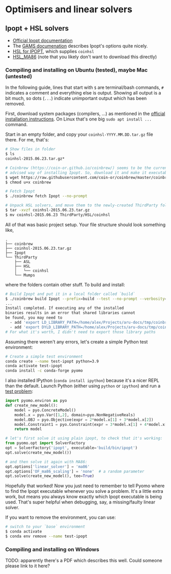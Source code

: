 # Optimisers and linear solvers

## Ipopt + HSL solvers

- [Official Ipopt documentation](https://coin-or.github.io/Ipopt/index.html)
- The [GAMS documenation](https://www.gams.com/latest/docs/S_IPOPT.html) describes Ipopt's options quite nicely.
- [HSL for IPOPT](https://www.hsl.rl.ac.uk/ipopt/), which supplies `coinhsl`
- [HSL_MA86](https://www.hsl.rl.ac.uk/catalogue/hsl_ma86.html) (note that you likely don't want to download this directly)

### Compiling and installing on Ubuntu (tested), maybe Mac (untested)

In the following guide, lines that start with `$` are terminal/bash commands, `#` indicates a comment and everything else is output. Showing all output is a bit much, so dots (`...`) indicate unimportant output which has been removed.

First, download system packages (compilers, ...) as mentioned in the [official installation instructions](https://coin-or.github.io/Ipopt/INSTALL.html). On Linux that's one big `sudo apt install ...` command.

Start in an empty folder, and copy your `coinhsl-YYYY.MM.DD.tar.gz` file there. For me, that's:

```bash
# Show files in folder
$ ls
coinhsl-2015.06.23.tar.gz*

# Coinbrew (https://coin-or.github.io/coinbrew/) seems to be the current
# advised way of installing Ipopt. So, download it and make it executable
$ wget https://raw.githubusercontent.com/coin-or/coinbrew/master/coinbrew
$ chmod u+x coinbrew

# Fetch Ipopt
$ ./coinbrew fetch Ipopt --no-prompt

# Unpack HSL solvers, and move them to the newly-created ThirdParty folder
$ tar -xvzf coinhsl-2015.06.23.tar.gz
$ mv coinhsl-2015.06.23 ThirdParty/HSL/coinhsl
```

All of that was basic project setup. Your file structure should look something like,

```
.
├── coinbrew
├── coinhsl-2015.06.23.tar.gz
├── Ipopt
└── ThirdParty
    ├── ASL
    ├── HSL
    │   └── coinhsl
    └── Mumps
```

where the folders contain other stuff. To build and install:

```bash
# Build Ipopt and put it in a local folder called `build`
$ ./coinbrew build Ipopt --prefix=build --test --no-prompt --verbosity=3
...
Install completed. If executing any of the installed
binaries results in an error that shared libraries cannot
be found, you may need to
  - add 'export LD_LIBRARY_PATH=/home/alex/Projects/aru-docs/tmp/coinbrew-install/./build/lib' to your ~/.bashrc (Linux)
  - add 'export DYLD_LIBRARY_PATH=/home/alex/Projects/aru-docs/tmp/coinbrew-install/./build/lib' to ~/.bashrc (OS X)
# For what it's worth, I didn't need to export those library paths
```

Assuming there weren't any errors, let's create a simple Python test environment:

```bash
# Create a simple test environment
conda create --name test-ipopt python=3.9
conda activate test-ipopt
conda install -c conda-forge pyomo
```

I also installed IPython (`conda install ipython`) because it's a nicer REPL than the default. Launch Python (either using `python` or `ipython`) and run a [test problem](https://pyomo.readthedocs.io/en/stable/pyomo_overview/simple_examples.html):

```python
import pyomo.environ as pyo
def create_new_model():
    model = pyo.ConcreteModel()
    model.x = pyo.Var([1,2], domain=pyo.NonNegativeReals)
    model.OBJ = pyo.Objective(expr = 2*model.x[1] + 3*model.x[2])
    model.Constraint1 = pyo.Constraint(expr = 3*model.x[1] + 4*model.x[2] >= 1)
    return model

# let's first solve it using plain ipopt, to check that it's working:
from pyomo.opt import SolverFactory
opt = SolverFactory('ipopt', executable='build/bin/ipopt')
opt.solve(create_new_model())

# and then solve it again with MA86:
opt.options['linear_solver'] = 'ma86'
opt.options['OF_ma86_scaling'] = 'none'  # a random parameter
opt.solve(create_new_model(), tee=True)
```

Hopefully that worked! Now you just need to remember to tell Pyomo where to find the Ipopt executable whenever you solve a problem. It's a little extra work, but means you always know exactly which Ipopt executable is being used. That's super helpful when debugging, say, a missing/faulty linear solver.

If you want to remove the environment, you can use:

```bash
# switch to your `base` environment
$ conda activate
$ conda env remove --name test-ipopt
```

### Compiling and installing on Windows
TODO: apparently there's a PDF which describes this well. Could someone please link to it here?
